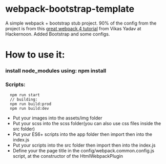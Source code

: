 # webpack-bootstrap-template
A simple webpack + bootstrap stub project.
90% of the config from the project is from this [great webpack 4 tutorial](https://hackernoon.com/lets-start-with-webpack-4-91a0f1dba02e) from Vikas Yadav at Hackernoon.
Added Bootstrap and some configs.

# How to use it: 

### install node_modules using: npm install
### Scripts:
```
  npm run start 
  // building:
  npm run build:prod
  npm run build:dev
```
<ul>
    <li>Put your images into the assets/img folder</li>
    <li>Put your scss into the scss folder(you can also use css files inside the src folder)</li>
    <li>Put your ES6+ scripts into the app folder then import then into the index.js</li>
    <li>Put your  scripts into the src folder then import then into the index.js</li>
    <li>Define your the page title in the config/webpack.common.config.js script, at the constructor of the HtmlWebpackPlugin</li>
</ul>

